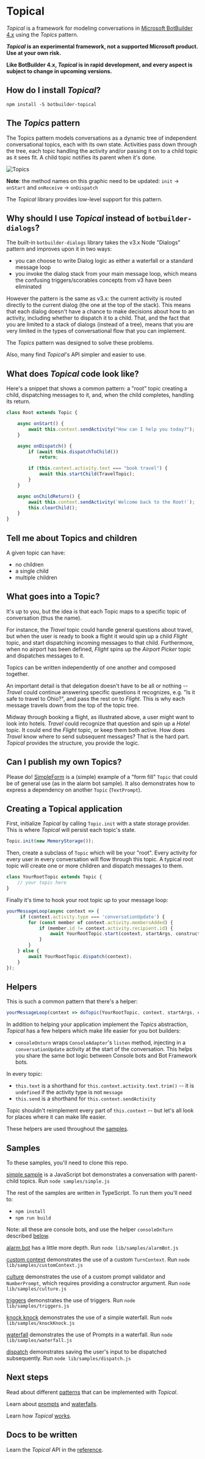 # Topical

*Topical* is a framework for modeling conversations in [Microsoft BotBuilder 4.x](https://github.com/microsoft/botbuilder-js) using the *Topics* pattern.

***Topical* is an experimental framework, not a supported Microsoft product. Use at your own risk.**

**Like BotBuilder 4.x, *Topical* is in rapid development, and every aspect is subject to change in upcoming versions.**

## How do I install *Topical*?

`npm install -S botbuilder-topical`

## The *Topics* pattern

The Topics pattern models conversations as a dynamic tree of independent conversational topics, each with its own state. Activities pass down through the tree, each topic handling the activity and/or passing it on to a child topic as it sees fit. A child topic notifies its parent when it's done.

![Topics](/Topics.gif)

**Note**: the method names on this graphic need to be updated: `init` -> `onStart` and `onReceive` -> `onDispatch`

The *Topical* library provides low-level support for this pattern. 

## Why should I use *Topical* instead of `botbuilder-dialogs`?

The built-in `botbuilder-dialogs` library takes the v3.x Node "Dialogs" pattern and improves upon it in two ways:
* you can choose to write Dialog logic as either a waterfall or a standard message loop
* you invoke the dialog stack from your main message loop, which means the confusing triggers/scorables concepts from v3 have been eliminated

However the pattern is the same as v3.x: the current activity is routed directly to the current dialog (the one at the top of the stack). This means that each dialog doesn't have a chance to make decisions about how to an activity, including whether to dispatch it to a child. That, and the fact that you are limited to a stack of dialogs (instead of a tree), means that you are very limited in the types of conversational flow that you can implement.

The *Topics* pattern was designed to solve these problems.

Also, many find *Topical*'s API simpler and easier to use.

## What does *Topical* code look like?

Here's a snippet that shows a common pattern: a "root" topic creating a child, dispatching messages to it, and, when the child completes, handling its return.
```ts
class Root extends Topic {

    async onStart() {
        await this.context.sendActivity("How can I help you today?");
    }

    async onDispatch() {
        if (await this.dispatchToChild())
            return;

        if (this.context.activity.text === "book travel") {
            await this.startChild(TravelTopic);
        }
    }

    async onChildReturn() {
        await this.context.sendActivity(`Welcome back to the Root!`);
        this.clearChild();
    }
}
```

## Tell me about Topics and children

A given topic can have:

* no children
* a single child
* multiple children

## What goes into a Topic?

It's up to you, but the idea is that each Topic maps to a specific topic of conversation (thus the name).

For instance, the *Travel* topic could handle general questions about travel, but when the user is ready to book a flight it would spin up a child *Flight* topic, and start dispatching incoming messages to that child. Furthermore, when no airport has been defined, *Flight* spins up the *Airport Picker* topic and dispatches messages to it.

Topics can be written independently of one another and composed together.

An important detail is that delegation doesn't have to be all or nothing -- *Travel* could continue answering specific questions it recognizes, e.g. "Is it safe to travel to Ohio?", and pass the rest on to *Flight*. This is why each message travels down from the top of the topic tree.

Midway through booking a flight, as illustrated above, a user might want to look into hotels. *Travel* could recognize that question and spin up a *Hotel* topic. It could end the *Flight* topic, or keep them both active. How does *Travel* know where to send subsequent messages? That is the hard part. *Topical* provides the structure, you provide the logic.

## Can I publish my own Topics?

Please do! [SimpleForm](/src/SimpleForm.ts) is a (simple) example of a "form fill" `Topic` that could be of general use (as in the alarm bot sample). It also demonstrates how to express a dependency on another `Topic` (`TextPrompt`).

## Creating a Topical application

First, initialize *Topical* by calling `Topic.init` with a state storage provider. This is where *Topical* will persist each topic's state.
```ts
Topic.init(new MemoryStorage());
```
Then, create a subclass of `Topic` which will be your "root". Every activity for every user in every conversation will flow through this topic. A typical root topic will create one or more children and dispatch messages to them.
```ts
class YourRootTopic extends Topic {
    // your topic here
}
```
Finally it's time to hook your root topic up to your message loop:
```ts
yourMessageLoop(async context => {
     if (context.activity.type === 'conversationUpdate') {
        for (const member of context.activity.membersAdded) {
            if (member.id != context.activity.recipient.id) {
                await YourRootTopic.start(context, startArgs, constructorArgs);
            }
        }
    } else {
        await YourRootTopic.dispatch(context);
    }
});
```

## Helpers

This is such a common pattern that there's a helper:
```ts
yourMessageLoop(context => doTopic(YourRootTopic, context, startArgs, constructorArgs));
```

In addition to helping your application implement the *Topics* abstraction, *Topical* has a few helpers which make life easier for you bot builders:

* `consoleOnturn` wraps `ConsoleAdapter`'s `listen` method, injecting in a `conversationUpdate` activity at the start of the conversation. This helps you share the same bot logic between Console bots and Bot Framework bots.

In every topic:
* `this.text` is a shorthand for `this.context.activity.text.trim()` -- it is `undefined` if the activity type is not `message`
* `this.send` is a shorthand for `this.context.sendActivity`

Topic shouldn't reimplement every part of `this.context` -- but let's all look for places where it can make life easier. 

These helpers are used throughout the [samples](#samples).

## Samples

To these samples, you'll need to clone this repo.

[simple sample](/samples/simple.js) is a JavaScript bot demonstrates a conversation with parent-child topics. Run `node samples/simple.js`

The rest of the samples are written in TypeScript. To run them you'll need to:

* `npm install`
* `npm run build`

Note: all these are console bots, and use the helper `consoleOnTurn` described [below](#helpers).

[alarm bot](/samples/alarmBot.ts) has a little more depth. Run `node lib/samples/alarmBot.js`

[custom context](/samples/customContext.ts) demonstrates the use of a custom `TurnContext`. Run `node lib/samples/customContext.js`

[culture](/samples/culture.ts) demonstrates the use of a custom prompt validator and `NumberPrompt`, which requires providing a constructor argument. Run `node lib/samples/culture.js`

[triggers](/samples/triggers.ts) demonstrates the use of triggers. Run `node lib/samples/triggers.js`

[knock knock](/samples/knockKnock.ts) demonstrates the use of a simple waterfall. Run `node lib/samples/knockKnock.js`

[waterfall](/samples/knockKnock.ts) demonstrates the use of Prompts in a waterfall. Run `node lib/samples/waterfall.js`

[dispatch](/samples/dispatch.ts) demonstrates saving the user's input to be dispatched subsequently. Run `node lib/samples/dispatch.js`

## Next steps

Read about different [patterns](/docs/patterns.md) that can be implemented with *Topical*.

Learn about [prompts](/docs/prompts.md) and [waterfalls](/docs/waterfalls.md).

Learn how *Topical* [works](/docs/understanding.md).

## Docs to be written

Learn the *Topical* API in the [reference](/docs/reference.md).

